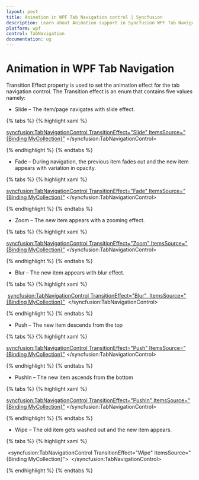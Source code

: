 ```yaml
---
layout: post
title: Animation in WPF Tab Navigation control | Syncfusion
description: Learn about Animation support in Syncfusion WPF Tab Navigation control and more.
platform: wpf
control: TabNavigation
documentation: ug
---
```


# Animation in WPF Tab Navigation

Transition Effect property is used to set the animation effect for the tab navigation control. The Transition effect is an enum that contains five values namely:

* Slide – The item/page navigates with slide effect.

{% tabs %}
{% highlight xaml %}

<syncfusion:TabNavigationControl TransitionEffect="Slide" ItemsSource="{Binding MyCollection}">
</syncfusion:TabNavigationControl>

{% endhighlight %}
{% endtabs %}

* Fade – During navigation, the previous item fades out and the new item appears with variation in opacity.

{% tabs %}
{% highlight xaml %}

<syncfusion:TabNavigationControl TransitionEffect="Fade" ItemsSource="{Binding MyCollection}">
</syncfusion:TabNavigationControl>

{% endhighlight %}
{% endtabs %}

* Zoom – The new item appears with a zooming effect.

{% tabs %}
{% highlight xaml %}

<syncfusion:TabNavigationControl TransitionEffect="Zoom" ItemsSource="{Binding MyCollection}">
</syncfusion:TabNavigationControl>

{% endhighlight %}
{% endtabs %}

* Blur – The new item appears with blur effect.

{% tabs %}
{% highlight xaml %}

 <syncfusion:TabNavigationControl TransitionEffect="Blur"  ItemsSource="{Binding MyCollection}">
 </syncfusion:TabNavigationControl>

{% endhighlight %}
{% endtabs %}

* Push – The new item descends from the top 

{% tabs %}
{% highlight xaml %}

<syncfusion:TabNavigationControl TransitionEffect="Push" ItemsSource="{Binding MyCollection}">
</syncfusion:TabNavigationControl>

{% endhighlight %}
{% endtabs %}

* PushIn – The new item ascends from the bottom

{% tabs %}
{% highlight xaml %}

<syncfusion:TabNavigationControl TransitionEffect="PushIn" ItemsSource="{Binding MyCollection}">
</syncfusion:TabNavigationControl>

{% endhighlight %}
{% endtabs %}

* Wipe – The old item gets washed out and the new item appears.

{% tabs %}
{% highlight xaml %}

 <syncfusion:TabNavigationControl TransitionEffect="Wipe" ItemsSource="{Binding MyCollection}">
 </syncfusion:TabNavigationControl>

{% endhighlight %}
{% endtabs %}
